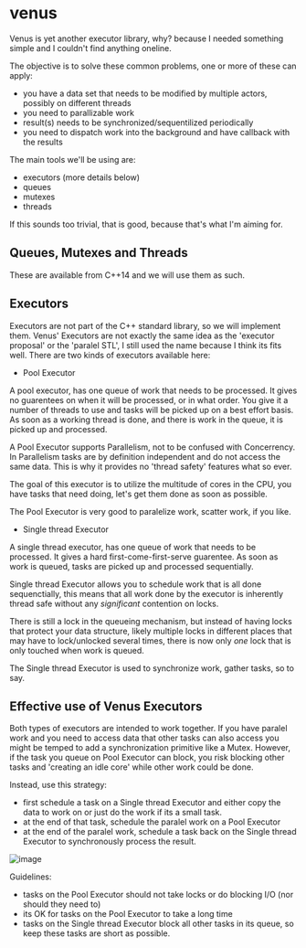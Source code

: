 # venus

Venus is yet another executor library, why? because I needed something simple and I couldn't find anything oneline.

The objective is to solve these common problems, one or more of these can apply:

* you have a data set that needs to be modified by multiple actors, possibly on different threads
* you need to parallizable work
* result(s) needs to be synchronized/sequentilized periodically
* you need to dispatch work into the background and have callback with the results

The main tools we'll be using are:
* executors (more details below)
* queues
* mutexes 
* threads

If this sounds too trivial, that is good, because that's what I'm aiming for.

## Queues, Mutexes and Threads

These are available from C++14 and we will use them as such.

## Executors

Executors are not part of the C++ standard library, so we will implement them.
Venus' Executors are not exactly the same idea as the 'executor proposal' or the 'paralel STL', I still used the name because I think its fits well. There are two kinds of executors available here:

* Pool Executor

A pool executor, has one queue of work that needs to be processed. It gives no guarentees on when it will be processed, or in what order. You give it a number of threads to use and tasks will be picked up on a best effort basis. As soon as a working thread is done, and there is work in the queue, it is picked up and processed.

A Pool Executor supports Parallelism, not to be confused with Concerrency. In Parallelism tasks are by definition independent and do not access the same data. This is why it provides no 'thread safety' features what so ever.

The goal of this executor is to utilize the multitude of cores in the CPU, you have tasks that need doing, let's get them done as soon as possible.

The Pool Executor is very good to paralelize work, scatter work, if you like.

* Single thread Executor

A single thread executor, has one queue of work that needs to be processed. It gives a hard first-come-first-serve guarentee. As soon as work is queued, tasks are picked up and processed sequentially.

Single thread Executor allows you to schedule work that is all done sequenctially, this means that all work done by the executor is inherently thread safe without any *significant* contention on locks.

There is still a lock in the queueing mechanism, but instead of having locks that protect your data structure, likely multiple locks in different places that may have to lock/unlocked several times, there is now only _one_ lock that is only touched when work is queued.

The Single thread Executor is used to synchronize work, gather tasks, so to say.

## Effective use of Venus Executors

Both types of executors are intended to work together. If you have paralel work and you need to access data that other tasks can also access you might be temped to add a synchronization primitive like a Mutex. However, if the task you queue on Pool Executor can block, you risk blocking other tasks and 'creating an idle core' while other work could be done.

Instead, use this strategy:

* first schedule a task on a Single thread Executor and either copy the data to work on or just do the work if its a small task.
* at the end of that task, schedule the paralel work on a Pool Executor
* at the end of the paralel work, schedule a task back on the Single thread Executor to synchronously process the result.

![image](https://user-images.githubusercontent.com/5933444/176538261-412266f9-ad0f-4fb8-8c6f-4ab8f86ae733.png)

Guidelines:

* tasks on the Pool Executor should not take locks or do blocking I/O (nor should they need to)
* its OK for tasks on the Pool Executor to take a long time
* tasks on the Single thread Executor block all other tasks in its queue, so keep these tasks are short as possible.





